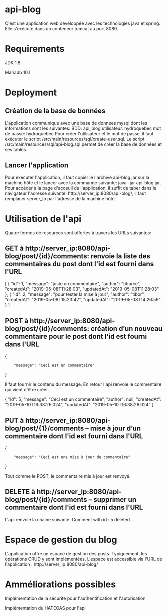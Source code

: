 # api-blog
C'est une application web développée avec les technologies java et spring. Elle s'exécute dans un conteneur tomcat au port 8080.

# Requirements
JDK 1.8

Mariadb 10.1

# Deployment
  ## Création de la base de bonnées
  
  L'application communique avec une base de données mysql dont les informations sont les suivantes:
  BDD: api_blog
  utilisateur: hydroquebec
  mot de passe: hydroquebec
  Pour créer l'utilisateur et le mot de passe, il faut exécuter le script /src/main/resources/sql/create-user.sql.
  Le script /src/main/resources/sql/api-blog.sql permet de créer la base de données et ses tables.
  
  ## Lancer l'application
  Pour exécuter l'application, il faut copier le l'archive api-blog.jar sur la machine hôte et le lancer avec la 
  commande suivante:  java -jar api-blog.jar. Pour accéder à la page d'acceuil de l'application, il suffit de taper dans le       navigateur  l'adresse suivante: http://server_ip:8080/api-blog/, il faut remplacer server_ip par l'adresse de la machine       hôte.
  
# Utilisation de l'api
Quatre formes de resources sont offertes à travers les URLs suivantes:

## GET à http://server_ip:8080/api-blog/post/{id}/comments: renvoie la liste des commentaires du post dont l'id est fourni dans l'URL

[
    {
        "id": 1,
        "message": "juste un commentaire",
        "author": "tiburce",
        "createdAt": "2019-05-08T11:28:03",
        "updatedAt": "2019-05-08T11:28:03"
    },
    {
        "id": 2,
        "message": "pour tester la mise à jour",
        "author": "tibor",
        "createdAt": "2019-05-08T15:23:42",
        "updatedAt": "2019-05-08T14:26:59"
    }
]

## POST à http://server_ip:8080/api-blog/post/{id}/comments: création d’un nouveau commentaire pour le post dont l'id est fourni dans l'URL

{

        "message": "Ceci est un commentaire"
}

Il faut fournir le contenu du message. En retour l'api renvoie le commentaire qui vient d'être créer.

{
    "id": 5,
    "message": "Ceci est un commentaire",
    "author": null,
    "createdAt": "2019-05-10T16:38:26.024",
    "updatedAt": "2019-05-10T16:38:26.024"
}

## PUT  à http://server_ip:8080/api-blog/post/{1}/comments – mise à jour d’un commentaire dont l'id est fourni dans l'URL

{

        "message": "Ceci est une mise à jour de commentaire"
}

Tout comme le POST, le commentaire mis à jour est renvoyé.

## DELETE  à http://server_ip:8080/api-blog/post/{id}/comments – supprimer un commentaire dont l'id est fourni dans l'URL

L'api renvoie la chaine suivante:
Comment with id : 5 deleted

# Espace de gestion du blog
L'application offre un espace de gestion des posts. Typiquement, les opérations CRUD y sont implémentées.
L'espace est accessible via l'URL de l'application :  http://server_ip:8080/api-blog/

# Amméliorations possibles
Implémentation de la sécurité pour l'authentification et l'autorisation

Implémentation du HATEOAS pour l'api
